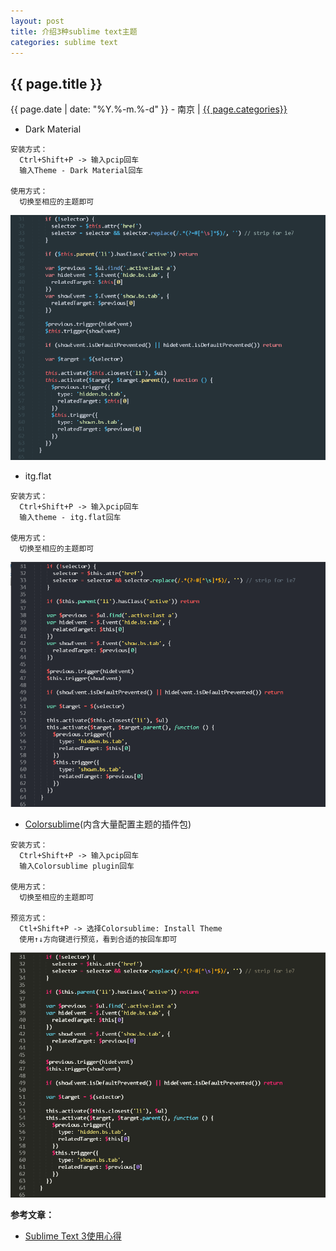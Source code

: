 ```yaml
---
layout: post
title: 介绍3种sublime text主题
categories: sublime text
---
```


## {{ page.title }}

{{ page.date | date: "%Y.%-m.%-d" }} - 南京 | <a href="/archive#{{ page.categories }}">{{ page.categories}}</a>

* Dark Material

```
安装方式：
  Ctrl+Shift+P -> 输入pcip回车
  输入Theme - Dark Material回车

使用方式：
  切换至相应的主题即可
```

![DarkMaterial](/images/DarkMaterial.png)

* itg.flat

```
安装方式：
  Ctrl+Shift+P -> 输入pcip回车
  输入theme - itg.flat回车

使用方式：
  切换至相应的主题即可
```

![itg.flat](/images/itg.flat.png)

* [Colorsublime][1](内含大量配置主题的插件包)

```
安装方式：
  Ctrl+Shift+P -> 输入pcip回车
  输入Colorsublime plugin回车

使用方式：
  切换至相应的主题即可

预览方式：
  Ctl+Shift+P -> 选择Colorsublime: Install Theme
  使用↑↓方向键进行预览，看到合适的按回车即可
```

![Monokai](/images/Monokai.png)

**参考文章：**

* [Sublime Text 3使用心得][2]


[1]: http://colorsublime.com/
[2]: https://www.textarea.com/dinosaurliu/sublime-text-3-shiyong-xinde-133/
